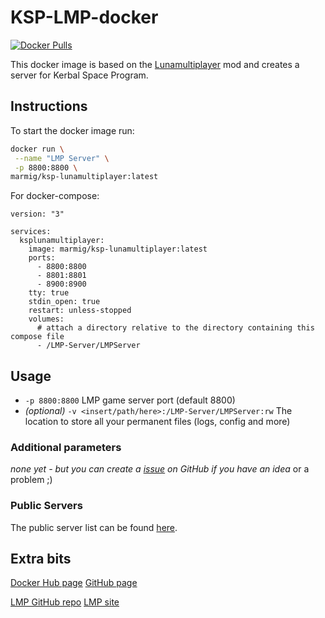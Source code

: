 # KSP-LMP-docker

[![Docker Pulls](https://badgen.net/docker/pulls/marmig/ksp-lunamultiplayer)](https://hub.docker.com/r/marmig/ksp-lunamultiplayer)

This docker image is based on the [Lunamultiplayer](https://github.com/LunaMultiplayer/LunaMultiplayer) mod and creates a server for Kerbal Space Program.

## Instructions

To start the docker image run:

```bash
docker run \
 --name "LMP Server" \
 -p 8800:8800 \
marmig/ksp-lunamultiplayer:latest
```

For docker-compose:

```docker-compose
version: "3"

services:
  ksplunamultiplayer:
    image: marmig/ksp-lunamultiplayer:latest
    ports:
      - 8800:8800
      - 8801:8801
      - 8900:8900
    tty: true
    stdin_open: true
    restart: unless-stopped
    volumes:
      # attach a directory relative to the directory containing this compose file
      - /LMP-Server/LMPServer
```

## Usage

- `-p 8800:8800` LMP game server port (default 8800)
- _(optional)_ `-v <insert/path/here>:/LMP-Server/LMPServer:rw` The location to store all your permanent files (logs, config and more)

### Additional parameters

_none yet - but you can create a [issue](https://github.com/marmig0404/KSP-LMP-docker/issues) on GitHub if you have an idea_ or a problem ;)

### Public Servers

The public server list can be found [here](http://lunamultiplayer.com/pages/releaseservers.html).

## Extra bits

[Docker Hub page](https://hub.docker.com/r/marmig0404/ksp-lunamultiplayer)
[GitHub page](https://github.com/marmig0404/KSP-LMP-docker)

[LMP GitHub repo](https://github.com/LunaMultiplayer/LunaMultiplayer)
[LMP site](http://lunamultiplayer.com/)
